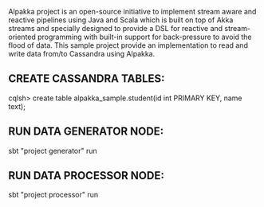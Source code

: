Alpakka project is an open-source initiative to implement stream aware and reactive pipelines using Java and Scala which is built on top of Akka streams and specially designed to provide a DSL for reactive and stream-oriented programming with built-in support for back-pressure to avoid the flood of data. This sample project provide an implementation to read and write data from/to Cassandra using Alpakka.

CREATE CASSANDRA TABLES:
--------------

cqlsh> create table alpakka_sample.student(id int PRIMARY KEY, name text);



RUN DATA GENERATOR NODE:
-----------------------

sbt "project generator" run


RUN DATA PROCESSOR NODE:
------------------------

sbt "project processor" run
